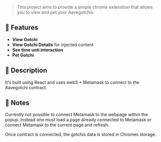 > This project aims to provide a simple chrome extenstion that allows you to view and pet your Aavegotchis.

## 🎉 Features

- **View Gotchi**
- **View Gotchi Details** for injected content
- **See time unti interaction**
- **Pet Gotchi**


## 📝 Description

It's built using React and uses web3 + Metamask to connect to the Aavegotchi contract.

## 📝 Notes

Currently not possible to connect Metamask to the webpage within the popup. Instead one must load a page already connected to Metamask or connect Metamask to the current page and refresh.

Once contract is connected, the gotchis data is stored in Chromes storage.

